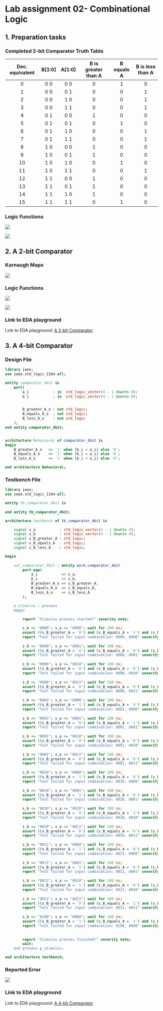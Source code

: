 # Lab assignment 02- Combinational Logic

## 1. Preparation tasks

### Completed 2-bit Comparator Truth Table

| **Dec. equivalent** | **B[1:0]** | **A[1:0]** | **B is greater than A** | **B equals A** | **B is less than A** |
| :-: | :-: | :-: | :-: | :-: | :-: |
| 0 | 0 0 | 0 0 | 0 | 1 | 0 |
| 1 | 0 0 | 0 1 | 0 | 0 | 1 |
| 2 | 0 0 | 1 0 | 0 | 0 | 1 |
| 3 | 0 0 | 1 1 | 0 | 0 | 1 |
| 4 | 0 1 | 0 0 | 1 | 0 | 0 |
| 5 | 0 1 | 0 1 | 0 | 1 | 0 |
| 6 | 0 1 | 1 0 | 0 | 0 | 1 |
| 7 | 0 1 | 1 1 | 0 | 0 | 1 |
| 8 | 1 0 | 0 0 | 1 | 0 | 0 |
| 9 | 1 0 | 0 1 | 1 | 0 | 0 |
| 10 | 1 0 | 1 0 | 0 | 1 | 0 |
| 11 | 1 0 | 1 1 | 0 | 0 | 1 |
| 12 | 1 1 | 0 0 | 1 | 0 | 0 |
| 13 | 1 1 | 0 1 | 1 | 0 | 0 |
| 14 | 1 1 | 1 0 | 1 | 0 | 0 |
| 15 | 1 1 | 1 1 | 0 | 1 | 0 |

### Logic Functions

![](Images/SoP_equals.png)

![](Images/PoS_less.png)

## 2. A 2-bit Comparator

### Karnaugh Maps

![](Images/k_maps.png)

### Logic Functions

![](Images/SoP_greater.png)

![](Images/PoS_less_min.png)

### Link to EDA playground

Link to EDA playground: [A 2-bit Comparator](https://www.edaplayground.com/x/dcwq)

## 3. A 4-bit Comparator

### Design File

```vhdl
library ieee;
use ieee.std_logic_1164.all;

entity comparator_4bit is
	port(
    	a_i           : in  std_logic_vector(4 - 1 downto 0);
    	b_i           : in  std_logic_vector(4 - 1 downto 0);


		B_greater_A_o : out std_logic;
		B_equals_A_o  : out std_logic;
        B_less_A_o    : out std_logic       
    );
end entity comparator_4bit;


architecture Behavioral of comparator_4bit is
begin
	B_greater_A_o   <= '1' when (b_i > a_i) else '0';
	B_equals_A_o 	<= '1' when (b_i = a_i) else '0';
    B_less_A_o   	<= '1' when (b_i < a_i) else '0';

end architecture Behavioral;
```

### Testbench File

```vhdl
library ieee;
use ieee.std_logic_1164.all;

entity tb_comparator_4bit is
   
end entity tb_comparator_4bit;

architecture testbench of tb_comparator_4bit is

    signal s_a       	 : std_logic_vector(4 - 1 downto 0);
    signal s_b       	 : std_logic_vector(4 - 1 downto 0);
    signal s_B_greater_A : std_logic;
    signal s_B_equals_A  : std_logic;
    signal s_B_less_A    : std_logic;

begin
   
    uut_comparator_4bit : entity work.comparator_4bit
        port map(
            a_i           => s_a,
            b_i           => s_b,
            B_greater_A_o => s_B_greater_A,
            B_equals_A_o  => s_B_equals_A,
            B_less_A_o    => s_B_less_A
        );

    p_stimulus : process
    begin
        
        report "Stimulus process started!" severity note;

        s_b <= "0000"; s_a <= "0000"; wait for 100 ns;
        assert ((s_B_greater_A = '0') and (s_B_equals_A = '1') and (s_B_less_A = '0'))
        report "Test failed for input combination: 0000, 0000" severity error;
        
        s_b <= "0000"; s_a <= "0001"; wait for 100 ns;        
        assert ((s_B_greater_A = '0') and (s_B_equals_A = '0') and (s_B_less_A = '1'))   
        report "Test failed for input combination: 0000, 0001" severity error;
        
        s_b <= "0000"; s_a <= "0010"; wait for 100 ns;
        assert ((s_B_greater_A = '0') and (s_B_equals_A = '0') and (s_B_less_A = '1'))
        report "Test failed for input combination: 0000, 0010" severity error;
        
        s_b <= "0000"; s_a <= "0011"; wait for 100 ns;
        assert ((s_B_greater_A = '0') and (s_B_equals_A = '0') and (s_B_less_A = '1'))
        report "Test failed for input combination: 0000, 0011" severity error;
        
        s_b <= "0001"; s_a <= "0000"; wait for 100 ns;
        assert ((s_B_greater_A = '1') and (s_B_equals_A = '0') and (s_B_less_A = '0'))
        report "Test failed for input combination: 0001, 0000" severity error;
        
        s_b <= "0001"; s_a <= "0001"; wait for 100 ns;
        assert ((s_B_greater_A = '0') and (s_B_equals_A = '1') and (s_B_less_A = '0'))
        report "Test failed for input combination: 0001, 0001" severity error;
        
        s_b <= "0001"; s_a <= "0010"; wait for 100 ns;
        assert ((s_B_greater_A = '0') and (s_B_equals_A = '0') and (s_B_less_A = '1'))
        report "Test failed for input combination: 0001, 0010" severity error;
        
        s_b <= "0001"; s_a <= "0011"; wait for 100 ns;
        assert ((s_B_greater_A = '0') and (s_B_equals_A = '0') and (s_B_less_A = '1'))
        report "Test failed for input combination: 0001, 0011" severity error;
        
        s_b <= "0010"; s_a <= "0000"; wait for 100 ns;
        assert ((s_B_greater_A = '1') and (s_B_equals_A = '0') and (s_B_less_A = '0'))
        report "Test failed for input combination: 0010, 0000" severity error;
        
        s_b <= "0010"; s_a <= "0001"; wait for 100 ns;
        assert ((s_B_greater_A = '1') and (s_B_equals_A = '0') and (s_B_less_A = '0'))
        report "Test failed for input combination: 0010, 0001" severity error;
        
        s_b <= "0010"; s_a <= "0010"; wait for 100 ns;
        assert ((s_B_greater_A = '0') and (s_B_equals_A = '1') and (s_B_less_A = '0'))
        report "Test failed for input combination: 0010, 0010" severity error;
        
        s_b <= "0010"; s_a <= "0011"; wait for 100 ns;
        assert ((s_B_greater_A = '0') and (s_B_equals_A = '0') and (s_B_less_A = '1'))
        report "Test failed for input combination: 0010, 0011" severity error;
        
        s_b <= "0011"; s_a <= "0000"; wait for 100 ns;
        assert ((s_B_greater_A = '1') and (s_B_equals_A = '0') and (s_B_less_A = '0'))
        report "Test failed for input combination: 0011, 0000" severity error;
        
        s_b <= "0011"; s_a <= "0001"; wait for 100 ns;
        assert ((s_B_greater_A = '1') and (s_B_equals_A = '0') and (s_B_less_A = '0'))
        report "Test failed for input combination: 0011, 0001" severity error;
        
        s_b <= "0011"; s_a <= "0010"; wait for 100 ns;
        assert ((s_B_greater_A = '1') and (s_B_equals_A = '0') and (s_B_less_A = '0'))
        report "Test failed for input combination: 0011, 0010" severity error;
        
        s_b <= "0011"; s_a <= "0011"; wait for 100 ns;
        assert ((s_B_greater_A = '0') and (s_B_equals_A = '1') and (s_B_less_A = '0'))
        report "Test failed for input combination: 0011, 0011" severity error;
        
        s_b <= "0100"; s_a <= "0000"; wait for 100 ns;
        assert ((s_B_greater_A = '1') and (s_B_equals_A = '1') and (s_B_less_A = '0'))
        report "Test failed for input combination: 0100, 0000" severity error;
        
        
        report "Stimulus process finished!" severity note;
        wait;
    end process p_stimulus;

end architecture testbench;
```

### Reported Error
![](Images/Screenshot_2.1.png)

### Link to EDA playground

Link to EDA playground: [A 4-bit Comparator](https://www.edaplayground.com/x/EHQU)
